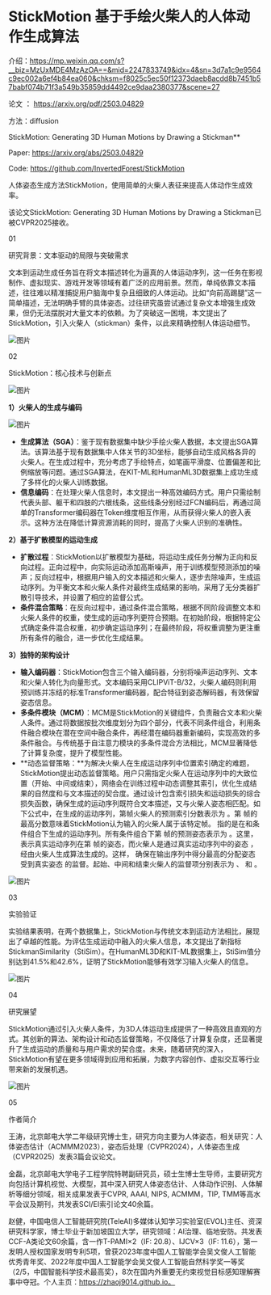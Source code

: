 # StickMotion 基于手绘火柴人的人体动作生成算法

介绍：https://mp.weixin.qq.com/s?__biz=MzUxMDE4MzAzOA==&mid=2247833749&idx=4&sn=3d7a1c9e9564c9ec002a6ef4b84ea060&chksm=f8025c5ec50f12373daeb8acdd8b7451b57babf074b71f3a549b35859dd4492ce9daa2380377&scene=27

论文 ： https://arxiv.org/pdf/2503.04829



方法：diffusion



StickMotion: Generating 3D Human Motions by Drawing a Stickman**

Paper: https://arxiv.org/abs/2503.04829

Code: https://github.com/InvertedForest/StickMotion

人体姿态生成方法StickMotion，使用简单的火柴人表征来提高人体动作生成效率。

该论文StickMotion: Generating 3D Human Motions by Drawing a Stickman已被CVPR2025接收。



01

研究背景：文本驱动的局限与突破需求



文本到运动生成任务旨在将文本描述转化为逼真的人体运动序列，这一任务在影视制作、虚拟现实、游戏开发等领域有着广泛的应用前景。然而，单纯依靠文本描述，往往难以精准捕捉用户脑海中复杂且细致的人体运动。比如“向前高踢腿”这一简单描述，无法明确手臂的具体姿态。过往研究虽尝试通过复杂文本增强生成效果，但仍无法摆脱对大量文本的依赖。为了突破这一困境，本文提出了StickMotion，引入火柴人（stickman）条件，以此来精确控制人体运动细节。

![图片](https://mmbiz.qpic.cn/sz_mmbiz_png/8fibmFattwhDjrEGoTNoVcVib6ywdBiaq6fJ4LjVfVCT6xjmPCupOZz2nl9MKvPRicicrjRtNdmBB80YeYqJdOguIdg/640?wx_fmt=png&from=appmsg&tp=webp&wxfrom=5&wx_lazy=1&wx_co=1)



02

StickMotion：核心技术与创新点



![图片](https://mmbiz.qpic.cn/sz_mmbiz_png/8fibmFattwhDjrEGoTNoVcVib6ywdBiaq6f7KT3QlC1wv3lxwiafC919lZzhW9CqEAAxCt5AnbQcPobeEtg4E6rzSw/640?wx_fmt=png&from=appmsg&tp=webp&wxfrom=5&wx_lazy=1&wx_co=1)

**1）火柴人的生成与编码**

![图片](https://mmbiz.qpic.cn/sz_mmbiz_jpg/8fibmFattwhDjrEGoTNoVcVib6ywdBiaq6fnuUooyeicAflibO0dmaoNzrmB1Fec620ZO24AYPMGr8PNGYCX83W5NzQ/640?wx_fmt=jpeg&tp=webp&wxfrom=5&wx_lazy=1&wx_co=1)

- **生成算法（SGA）**：鉴于现有数据集中缺少手绘火柴人数据，本文提出SGA算法。该算法基于现有数据集中人体关节的3D坐标，能够自动生成风格各异的火柴人。在生成过程中，充分考虑了手绘特点，如笔画平滑度、位置偏差和比例缩放等问题。通过SGA算法，在KIT-ML和HumanML3D数据集上成功生成了多样化的火柴人训练数据。
- **信息编码**：在处理火柴人信息时，本文提出一种高效编码方式。用户只需绘制代表头部、躯干和四肢的六根线条，这些线条分别经过FCN编码后，再通过简单的Transformer编码器在Token维度相互作用，从而获得火柴人的嵌入表示。这种方法在降低计算资源消耗的同时，提高了火柴人识别的准确性。

**2）基于扩散模型的运动生成**

- **扩散过程**：StickMotion以扩散模型为基础，将运动生成任务分解为正向和反向过程。正向过程中，向实际运动添加高斯噪声，用于训练模型预测添加的噪声；反向过程中，根据用户输入的文本描述和火柴人，逐步去除噪声，生成运动序列。为平衡文本和火柴人条件对最终生成结果的影响，采用了无分类器扩散引导技术，并设置了相应的监督公式。
- **条件混合策略**：在反向过程中，通过条件混合策略，根据不同阶段调整文本和火柴人条件的权重，使生成的运动序列更符合预期。在初始阶段，根据特定公式确定条件混合权重，初步确定运动序列；在最终阶段，将权重调整为更注重所有条件的融合，进一步优化生成结果。

**3）独特的架构设计**

- **输入编码器**：StickMotion包含三个输入编码器，分别将噪声运动序列、文本和火柴人转化为向量形式。文本编码采用CLIPViT-B/32，火柴人编码则利用预训练并冻结的标准Transformer编码器，配合特征到姿态解码器，有效保留姿态信息。
- **多条件模块（MCM）**：MCM是StickMotion的关键组件，负责融合文本和火柴人条件。通过将数据按批次维度划分为四个部分，代表不同条件组合，利用条件融合模块在潜在空间中融合条件，再经潜在编码器重新编码，实现高效的多条件融合。与传统基于自注意力模块的多条件混合方法相比，MCM显著降低了计算复杂度，提升了模型性能。
- **动态监督策略：**为解决火柴人在生成运动序列中位置索引确定的难题，StickMotion提出动态监督策略。用户只需指定火柴人在运动序列中的大致位置（开始、中间或结束），网络会在训练过程中动态调整其索引，优化生成结果的自然度和与文本描述的契合度。通过设计包含索引损失和运动损失的综合损失函数，确保生成的运动序列既符合文本描述，又与火柴人姿态相匹配。如下公式中，在生成的运动序列，第帧火柴人的预测索引分数表示为 。第 帧的最高分数意味着StickMotion认为输入的火柴人属于该特定帧。 指的是在和条件组合下生成的运动序列。所有条件组合下第 帧的预测姿态表示为 。这里， 表示真实运动序列在第 帧的姿态，而火柴人是通过真实运动序列中的姿态 ，经由火柴人生成算法生成的。这样， 确保在输出序列中得分最高的分配姿态 受到真实姿态 的监督。起始、中间和结束火柴人的监督项分别表示为 、 和  。

![图片](https://mmbiz.qpic.cn/sz_mmbiz_png/8fibmFattwhDjrEGoTNoVcVib6ywdBiaq6fJf08CMsXerzsOaNcicQatPicEVxgiakGe4h3OgGR9aB7gom0MZ8HOM3dw/640?wx_fmt=png&from=appmsg&tp=webp&wxfrom=5&wx_lazy=1&wx_co=1)



03

实验验证



实验结果表明，在两个数据集上，StickMotion与传统文本到运动方法相比，展现出了卓越的性能。为评估生成运动中融入的火柴人信息，本文提出了新指标StickmanSimilarity（StiSim）。在HumanML3D和KIT-ML数据集上，StiSim值分别达到41.5%和42.6%，证明了StickMotion能够有效学习输入火柴人的信息。

![图片](https://mmbiz.qpic.cn/sz_mmbiz_png/8fibmFattwhDjrEGoTNoVcVib6ywdBiaq6f9MQczDWZZYKR8V9VdrUaZ3pIECiaJl1DrGSHq3mUQvEU3B1CJQWADKA/640?wx_fmt=png&from=appmsg&tp=webp&wxfrom=5&wx_lazy=1&wx_co=1)



04

研究展望



StickMotion通过引入火柴人条件，为3D人体运动生成提供了一种高效且直观的方式。其创新的算法、架构设计和动态监督策略，不仅降低了计算复杂度，还显著提升了生成运动的质量和与用户需求的契合度。未来，随着研究的深入，StickMotion有望在更多领域得到应用和拓展，为数字内容创作、虚拟交互等行业带来新的发展机遇。

![图片](https://mmbiz.qpic.cn/sz_mmbiz_gif/8fibmFattwhCHThPEH8JRze4t7mnEZyVU40AemtEJjygsBSoNEA5Qic6zZvtDuHH6GAveeOUrd3RZBYaLEPrm1kQ/640?wx_fmt=gif&from=appmsg&tp=webp&wxfrom=5&wx_lazy=1&wx_co=1)



05

作者简介



王涛，北京邮电大学二年级研究博士生，研究方向主要为人体姿态，相关研究：人体姿态估计（ACMMM2023），姿态后处理（CVPR2024），人体姿态生成（CVPR2025）发表3篇会议论文。

金磊，北京邮电大学电子工程学院特聘副研究员，硕士生博士生导师，主要研究方向包括计算机视觉、大模型，其中深入研究人体姿态估计、人体动作识别、人体解析等细分领域，相关成果发表于CVPR, AAAI, NIPS, ACMMM，TIP, TMM等高水平会议及期刊，共发表SCI/EI索引论文40余篇。

赵健，中国电信人工智能研究院(TeleAI)多媒体认知学习实验室(EVOL)主任、资深研究科学家，博士毕业于新加坡国立大学，研究领域：AI治理、临地安防。共发表CCF-A类论文60余篇，含一作T-PAMI×2（IF: 20.8）、IJCV×3（IF: 11.6），第一发明人授权国家发明专利5项，曾获2023年度中国人工智能学会吴文俊人工智能优秀青年奖、2022年度中国人工智能学会吴文俊人工智能自然科学奖一等奖（2/5，中国智能科学技术最高奖），8次在国内外重要无约束视觉目标感知理解赛事中夺冠。个人主页：https://zhaoj9014.github.io。